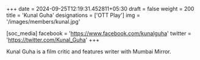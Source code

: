 +++
date = 2024-09-25T12:19:31.452811+05:30
draft = false
weight = 200
title = 'Kunal Guha'
designations = ['OTT Play']
img = '/images/members/kunal.jpg'

[soc_media]
facebook = 'https://www.facebook.com/kunalguha'
twitter = 'https://twitter.com/Kunal_Guha'
+++

Kunal Guha is a film critic and features writer with Mumbai Mirror.
